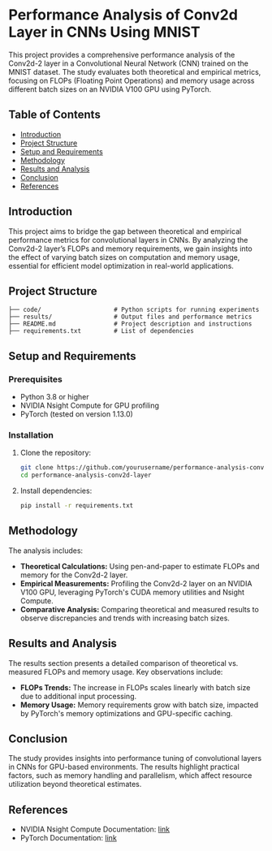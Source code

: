# Performance Analysis of Conv2d Layer in CNNs Using MNIST

This project provides a comprehensive performance analysis of the Conv2d-2 layer in a Convolutional Neural Network (CNN) trained on the MNIST dataset. The study evaluates both theoretical and empirical metrics, focusing on FLOPs (Floating Point Operations) and memory usage across different batch sizes on an NVIDIA V100 GPU using PyTorch.

## Table of Contents
- [Introduction](#introduction)
- [Project Structure](#project-structure)
- [Setup and Requirements](#setup-and-requirements)
- [Methodology](#methodology)
- [Results and Analysis](#results-and-analysis)
- [Conclusion](#conclusion)
- [References](#references)

## Introduction
This project aims to bridge the gap between theoretical and empirical performance metrics for convolutional layers in CNNs. By analyzing the Conv2d-2 layer’s FLOPs and memory requirements, we gain insights into the effect of varying batch sizes on computation and memory usage, essential for efficient model optimization in real-world applications.

## Project Structure
```
├── code/                    # Python scripts for running experiments
├── results/                 # Output files and performance metrics
├── README.md                # Project description and instructions
├── requirements.txt         # List of dependencies
```

## Setup and Requirements

### Prerequisites
- Python 3.8 or higher
- NVIDIA Nsight Compute for GPU profiling
- PyTorch (tested on version 1.13.0)

### Installation
1. Clone the repository:
   ```bash
   git clone https://github.com/yourusername/performance-analysis-conv2d-layer.git
   cd performance-analysis-conv2d-layer
   ```
2. Install dependencies:
   ```bash
   pip install -r requirements.txt
   ```

## Methodology
The analysis includes:
- **Theoretical Calculations:** Using pen-and-paper to estimate FLOPs and memory for the Conv2d-2 layer.
- **Empirical Measurements:** Profiling the Conv2d-2 layer on an NVIDIA V100 GPU, leveraging PyTorch's CUDA memory utilities and Nsight Compute.
- **Comparative Analysis:** Comparing theoretical and measured results to observe discrepancies and trends with increasing batch sizes.

## Results and Analysis
The results section presents a detailed comparison of theoretical vs. measured FLOPs and memory usage. Key observations include:
- **FLOPs Trends:** The increase in FLOPs scales linearly with batch size due to additional input processing.
- **Memory Usage:** Memory requirements grow with batch size, impacted by PyTorch's memory optimizations and GPU-specific caching.

## Conclusion
The study provides insights into performance tuning of convolutional layers in CNNs for GPU-based environments. The results highlight practical factors, such as memory handling and parallelism, which affect resource utilization beyond theoretical estimates.

## References
- NVIDIA Nsight Compute Documentation: [link](https://docs.nvidia.com/nsight-compute/)
- PyTorch Documentation: [link](https://pytorch.org/docs/stable/index.html)